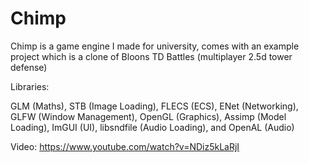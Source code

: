 # Chimp

Chimp is a game engine I made for university, comes with an example project which is a clone of Bloons TD Battles (multiplayer 2.5d tower defense)

Libraries:

GLM (Maths), STB (Image Loading), FLECS (ECS), ENet (Networking), GLFW (Window Management), OpenGL (Graphics), Assimp (Model Loading), ImGUI (UI), libsndfile (Audio Loading), and OpenAL (Audio)

Video:
https://www.youtube.com/watch?v=NDiz5kLaRjI
